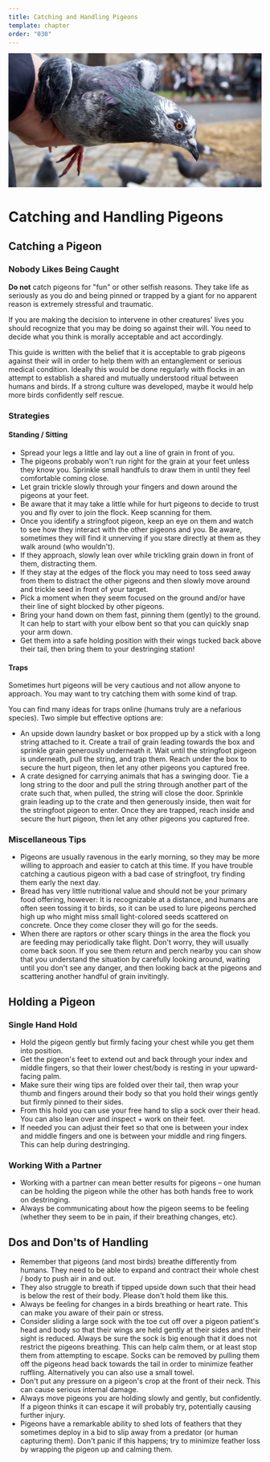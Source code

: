 ```yaml
---
title: Catching and Handling Pigeons
template: chapter
order: "030"
---
```


![a pigeon being held, about to return to the gathered flock](../images/catching-pigeons-cover.jpeg)

# Catching and Handling Pigeons

## Catching a Pigeon

### Nobody Likes Being Caught

**Do not** catch pigeons for "fun" or other selfish reasons. They take life as seriously as you do and being pinned or trapped by a giant for no apparent reason is extremely stressful and traumatic.

If you are making the decision to intervene in other creatures' lives you should recognize that you may be doing so against their will. You need to decide what you think is morally acceptable and act accordingly.

This guide is written with the belief that it is acceptable to grab pigeons against their will in order to help them with an entanglement or serious medical condition. Ideally this would be done regularly with flocks in an attempt to establish a shared and mutually understood ritual between humans and birds. If a strong culture was developed, maybe it would help more birds confidently self rescue.

### Strategies

#### Standing / Sitting

- Spread your legs a little and lay out a line of grain in front of you.
- The pigeons probably won't run right for the grain at your feet unless they know you. Sprinkle small handfuls to draw them in until they feel comfortable coming close.
- Let grain trickle slowly through your fingers and down around the pigeons at your feet.
- Be aware that it may take a little while for hurt pigeons to decide to trust you and fly over to join the flock. Keep scanning for them.
- Once you identify a stringfoot pigeon, keep an eye on them and watch to see how they interact with the other pigeons and you. Be aware, sometimes they will find it unnerving if you stare directly at them as they walk around (who wouldn't).
- If they approach, slowly lean over while trickling grain down in front of them, distracting them.
- If they stay at the edges of the flock you may need to toss seed away from them to distract the other pigeons and then slowly move around and trickle seed in front of your target.
- Pick a moment when they seem focused on the ground and/or have their line of sight blocked by other pigeons.
- Bring your hand down on them fast, pinning them (gently) to the ground. It can help to start with your elbow bent so that you can quickly snap your arm down.
- Get them into a safe holding position with their wings tucked back above their tail, then bring them to your destringing station!

#### Traps
Sometimes hurt pigeons will be very cautious and not allow anyone to approach. You may want to try catching them with some kind of trap.

You can find many ideas for traps online (humans truly are a nefarious species). Two simple but effective options are:

- An upside down laundry basket or box propped up by a stick with a long string attached to it. Create a trail of grain leading towards the box and sprinkle grain generously underneath it. Wait until the stringfoot pigeon is underneath, pull the string, and trap them. Reach under the box to secure the hurt pigeon, then let any other pigeons you captured free.
- A crate designed for carrying animals that has a swinging door. Tie a long string to the door and pull the string through another part of the crate such that, when pulled, the string will close the door. Sprinkle grain leading up to the crate and then generously inside, then wait for the stringfoot pigeon to enter. Once they are trapped, reach inside and secure the hurt pigeon, then let any other pigeons you captured free.

### Miscellaneous Tips

- Pigeons are usually ravenous in the early morning, so they may be more willing to approach and easier to catch at this time. If you have trouble catching a cautious pigeon with a bad case of stringfoot, try finding them early the next day.
- Bread has very little nutritional value and should not be your primary food offering, however: It is recognizable at a distance, and humans are often seen tossing it to birds, so it can be used to lure pigeons perched high up who might miss small light-colored seeds scattered on concrete. Once they come closer they will go for the seeds.
- When there are raptors or other scary things in the area the flock you are feeding may periodically take flight. Don't worry, they will usually come back soon. If you see them return and perch nearby you can show that you understand the situation by carefully looking around, waiting until you don't see any danger, and then looking back at the pigeons and scattering another handful of grain invitingly.


## Holding a Pigeon

### Single Hand Hold
- Hold the pigeon gently but firmly facing your chest while you get them into position.
- Get the pigeon's feet to extend out and back through your index and middle fingers, so that their lower chest/body is resting in your upward-facing palm.
- Make sure their wing tips are folded over their tail, then wrap your thumb and fingers around their body so that you hold their wings gently but firmly pinned to their sides.
- From this hold you can use your free hand to slip a sock over their head. You can also lean over and inspect + work on their feet.
- If needed you can adjust their feet so that one is between your index and middle fingers and one is between your middle and ring fingers. This can help during destringing.

### Working With a Partner
- Working with a partner can mean better results for pigeons – one human can be holding the pigeon while the other has both hands free to work on destringing.
- Always be communicating about how the pigeon seems to be feeling (whether they seem to be in pain, if their breathing changes, etc).

## Dos and Don'ts of Handling

- Remember that pigeons (and most birds) breathe differently from humans. They need to be able to expand and contract their whole chest / body to push air in and out.
- They also struggle to breath if tipped upside down such that their head is below the rest of their body. Please don't hold them like this.
- Always be feeling for changes in a birds breathing or heart rate. This can make you aware of their pain or stress.
- Consider sliding a large sock with the toe cut off over a pigeon patient's head and body so that their wings are held gently at their sides and their sight is reduced. Always be sure the sock is big enough that it does not restrict the pigeons breathing. This can help calm them, or at least stop them from attempting to escape. Socks can be removed by pulling them off the pigeons head back towards the tail in order to minimize feather ruffling. Alternatively you can also use a small towel.
- Don't put any pressure on a pigeon's crop at the front of their neck. This can cause serious internal damage.
- Always move pigeons you are holding slowly and gently, but confidently. If a pigeon thinks it can escape it will probably try, potentially causing further injury.
- Pigeons have a remarkable ability to shed lots of feathers that they sometimes deploy in a bid to slip away from a predator (or human capturing them). Don't panic if this happens; try to minimize feather loss by wrapping the pigeon up and calming them.